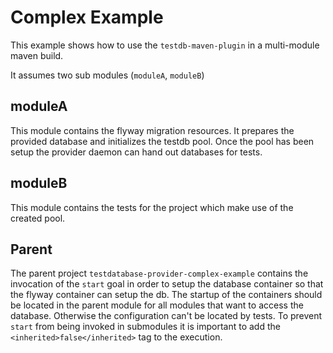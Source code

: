# Complex Example

This example shows how to use the `testdb-maven-plugin` in a multi-module maven build.

It assumes two sub modules (`moduleA`, `moduleB`)

## moduleA

This module contains the flyway migration resources. It prepares the provided database and initializes the testdb pool. Once the pool has been setup the provider daemon can hand out databases for tests.

## moduleB

This module contains the tests for the project which make use of the created pool.


## Parent

The parent project `testdatabase-provider-complex-example` contains the invocation of the `start` goal in order to setup the database container so that the flyway container can setup the db. The startup of the containers should be located in the parent module for all modules that want to access the database. Otherwise the configuration can't be located by tests. To prevent `start` from being invoked in submodules it is important to add the `<inherited>false</inherited>` tag to the execution.